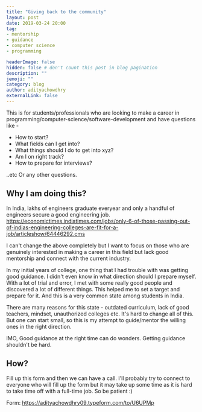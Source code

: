 ```yaml
---
title: "Giving back to the community"
layout: post
date: 2019-03-24 20:00
tag:
- mentorship
- guidance
- computer science
- programming

headerImage: false
hidden: false # don't count this post in blog pagination
description: ""
jemoji: ""
category: blog
author: adityachowdhry
externalLink: false
---
```



This is for students/professionals who are looking to make a career in programming/computer-science/software-development and have questions like - 

- How to start?
- What fields can I get into? 
- What things should I do to get into xyz? 
- Am I on right track? 
- How to prepare for interviews?  

..etc Or any other questions.

## Why I am doing this?
In India, lakhs of engineers graduate everyear and only a handful of engineers secure a good engineering job. <https://economictimes.indiatimes.com/jobs/only-6-of-those-passing-out-of-indias-engineering-colleges-are-fit-for-a-job/articleshow/64446292.cms>

I can't change the above completely but I want to focus on those who are genuinely interested in making a career in this field but lack good mentorship and connect with the current industry. 

In my initial years of college, one thing that I had trouble with was getting good guidance. I didn't even know in what direction should I prepare myself. With a lot of trial and error, I met with some really good people and discovered a lot of different things. This helped me to set a target and prepare for it. And this is a very common state among students in India.

There are many reasons for this state - outdated curriculum, lack of good teachers, mindset, unauthorized colleges etc. It's hard to change all of this. But one can start small, so this is my attempt to guide/mentor the willing ones in the right direction.  

IMO, Good guidance at the right time can do wonders. Getting guidance shouldn't be hard.


## How?

Fill up this form and then we can have a call. I'll probably try to connect to everyone who will fill up the form but it may take up some time as it is hard to take time off with a full-time job. So be patient :) 

Form: https://adityachowdhry09.typeform.com/to/U6UPMp
